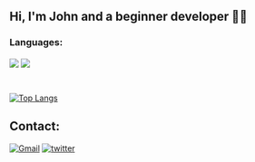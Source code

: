 ## Hi, I'm John and a beginner developer 🐱‍💻

### Languages:
<div style="display: inline_block">
  <img align="center" src="https://img.shields.io/badge/Python-14354C?style=for-the-badge&logo=python&logoColor=white">
  <img align="center" src="https://img.shields.io/badge/JavaScript-323330?style=for-the-badge&logo=javascript&logoColor=F7DF1E">
  
<br/></div>

[![Top Langs](https://github-readme-stats.vercel.app/api/top-langs/?username=RecantoDoJohn)](https://github.com/anuraghazra/github-readme-stats)

## Contact:
[![Gmail](https://img.shields.io/badge/Gmail-D14836?style=for-the-badge&logo=gmail&logoColor=white)](mailto:jmcastro.dev@gmail.com)
[![twitter](https://img.shields.io/badge/Twitter-1DA1F2?style=for-the-badge&logo=twitter&logoColor=white)](https://twitter.com/JohnRecanto)
